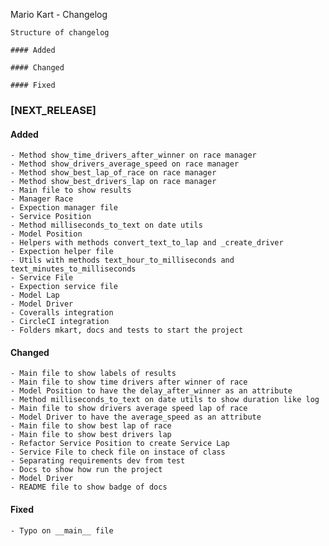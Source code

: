 Mario Kart - Changelog

```
Structure of changelog

#### Added

#### Changed

#### Fixed

```

### [NEXT_RELEASE]

#### Added
    - Method show_time_drivers_after_winner on race manager
    - Method show_drivers_average_speed on race manager
    - Method show_best_lap_of_race on race manager
    - Method show_best_drivers_lap on race manager
    - Main file to show results
    - Manager Race
    - Expection manager file
    - Service Position
    - Method milliseconds_to_text on date utils
    - Model Position
    - Helpers with methods convert_text_to_lap and _create_driver
    - Expection helper file
    - Utils with methods text_hour_to_milliseconds and text_minutes_to_milliseconds
    - Service File
    - Expection service file
    - Model Lap
    - Model Driver
    - Coveralls integration
    - CircleCI integration
    - Folders mkart, docs and tests to start the project

#### Changed
    - Main file to show labels of results
    - Main file to show time drivers after winner of race
    - Model Position to have the delay_after_winner as an attribute
    - Method milliseconds_to_text on date utils to show duration like log
    - Main file to show drivers average speed lap of race
    - Model Driver to have the average_speed as an attribute
    - Main file to show best lap of race
    - Main file to show best drivers lap
    - Refactor Service Position to create Service Lap
    - Service File to check file on instace of class
    - Separating requirements dev from test
    - Docs to show how run the project
    - Model Driver
    - README file to show badge of docs

#### Fixed
    - Typo on __main__ file